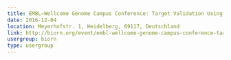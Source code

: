 ```yaml
---
title: EMBL–Wellcome Genome Campus Conference: Target Validation Using Genomics and Informatics
date: 2016-12-04
location: Meyerhofstr. 1, Heidelberg, 69117, Deutschland
link: http://biorn.org/event/embl-wellcome-genome-campus-conference-target-validation-using-genomics-and-informatics/
usergroup: biorn
type: usergroup
---
```

